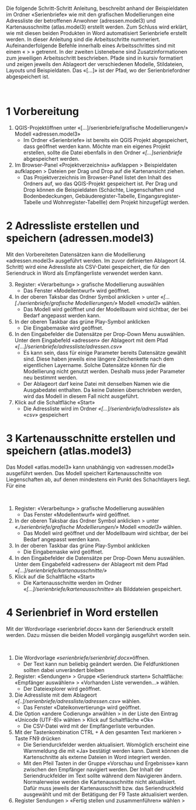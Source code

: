 <p>&nbsp;</p>
<p>&nbsp;</p>
<p>Die folgende Schritt-Schritt Anleitung, beschreibt anhand der Beispieldaten im Ordner &laquo;Serienbriefe&raquo; wie mit den grafischen Modellierungen eine Adressliste der betroffenen Anwohner (adressen.model3) und Kartenausschnitte (atlas.model3) erstellt werden. Zum Schluss wird erklärt, wie mit diesen beiden Produkten in Word automatisiert Serienbriefe erstellt werden. In dieser Anleitung sind die Arbeitsschritte nummeriert. Aufeinanderfolgende Befehle innerhalb eines Arbeitsschrittes sind mit einem &laquo; &gt; &raquo; getrennt. In der zweiten Listenebene sind Zusatzinformationen zum jeweiligen Arbeitsschritt beschrieben. Pfade sind in kursiv formatiert und zeigen jeweils den Ablageort der verschiedenen Modelle, Stildateien, Layouts und Beispieldaten. Das &laquo;[&hellip;]&raquo; ist der Pfad, wo der Serienbriefordner abgespeichert ist.&nbsp;&nbsp;</p>
<p>&nbsp;</p>
<h1>1 Vorbereitung</h1>
<ol>
<li>QGIS-Projektöffnen unter &laquo;[&hellip;]/serienbriefe/grafische Modellierungen/&raquo; Modell &laquo;adressen.model3&raquo;
<ul>
<li>Im Ordner &laquo;Serienbriefe&raquo; ist bereits ein QGIS Projekt abgespeichert, dass geöffnet werden kann. Möchte man ein eigenes Projekt erstellen, sollte die Datei ebenfalls in den Ordner <em>&laquo;[&hellip;]serienbriefe</em> abgespeichert werden.</li>
</ul>
</li>
<li>Im Browser-Panel &laquo;Projektverzeichnis&raquo; aufklappen &gt; Beispieldaten aufklappen &gt; Dateien per Drag und Drop auf die Kartenansicht ziehen.
<ul>
<li>Das Projektverzeichnis im Browser-Panel listet den Inhalt des Ordners auf, wo das QGIS-Projekt gespeichert ist. Per Drag und Drop können die Beispieldaten (Schächte, Liegenschaften und Bodenbedeckungen, Gebäuderegister-Tabelle, Eingangsregister-Tabelle und Wohnregister-Tabellle) dem Projekt hinzugefügt werden.</li>
</ul>
</li>
</ol>
<h1>2 Adressliste erstellen und speichern (adressen.model3)</h1>
<p>Mit den Vorbereiteten Datensätzen kann die Modellierung &laquo;adressen.model3&raquo; ausgeführt werden. Im zuvor definierten Ablageort (4. Schritt) wird eine Adressliste als CSV-Datei gespeichert, die für den Seriendruck in Word als Empfängerliste verwendet werden kann.</p>
<ol start="3">
<li>Register: &laquo;Verarbeitung&raquo; &gt; grafische Modellierung auswählen
<ul>
<li>Das Fenster &laquo;Modellentwurf&raquo; wird geöffnet.</li>
</ul>
</li>
<li>In der oberen Taksbar das Ordner Symbol anklicken &gt; unter <em>&laquo;[&hellip;[./serienbriefe/grafische Modellierungen/&raquo; </em>Modell &laquo;<em>model3&raquo; </em>wählen.
<ul>
<li>Das Modell wird geöffnet und der Modellbaum wird sichtbar, der bei Bedarf angepasst werden kann.</li>
</ul>
</li>
<li>In der oberen Taskbar das grüne Play-Symbol anklicken
<ul>
<li>Die Eingabemaske wird geöffnet.</li>
</ul>
</li>
<li>In den Eingabefelder die Datensätze per Drop-Down Menu auswählen. Unter dem Eingabefeld &laquo;adressen&raquo; der Ablageort mit dem Pfad <em>&laquo;[&hellip;]/serienbriefe/adressliste/adressen.csv&raquo; </em>
<ul>
<li>Es kann sein, dass für einige Parameter bereits Datensätze gewählt sind. Diese haben jeweils eine längere Zeichenkette nach dem eigentlichen Layername. Solche Datensätze können für die Modellierung nicht genutzt werden. Deshalb muss jeder Parameter neu bestimmt werden.</li>
<li>Der Ablageort darf keine Datei mit denselben Namen wie die Ausgabedatei enthalten. Da keine Dateien überschrieben werden, wird das Modell in diesem Fall nicht ausgeführt.</li>
</ul>
</li>
<li>Klick auf die Schaltfläche &laquo;Start&raquo;
<ul>
<li>Die Adressliste wird im Ordner <em>&laquo;[&hellip;]/serienbriefe/adressliste&raquo; </em>als &laquo;<em>csv&raquo;</em> gespeichert </li>
</ul>
</li>
</ol>
<h1>3 Kartenausschnitte erstellen und speichern (atlas.model3)</h1>
<p>Das Modell &laquo;atlas.model3&raquo; kann unabhängig von &laquo;adressen.model3&raquo; ausgeführt werden. Das Modell speichert Kartenausschnitte von Liegenschaften ab, auf denen mindestens ein Punkt des Schachtlayers liegt. Für eine</p>
<p>&nbsp;</p>
<ol>
<li>Register: &laquo;Verarbeitung&raquo; &gt; grafische Modellierung auswählen
<ul>
<li>Das Fenster &laquo;Modellentwurf&raquo; wird geöffnet.</li>
</ul>
</li>
<li>In der oberen Taksbar das Ordner Symbol anklicken &gt; unter <em>&laquo;./serienbriefe/grafische Modellierungen/&raquo; </em>Modell &laquo;<em>model3&raquo; </em>wählen.
<ul>
<li>Das Modell wird geöffnet und der Modellbaum wird sichtbar, der bei Bedarf angepasst werden kann.</li>
</ul>
</li>
<li>In der oberen Taskbar das grüne Play-Symbol anklicken
<ul>
<li>Die Eingabemaske wird geöffnet.</li>
</ul>
</li>
<li>In den Eingabefelder die Datensätze per Drop-Down Menu auswählen. Unter dem Eingabefeld &laquo;adressen&raquo; der Ablageort mit dem Pfad <em>&laquo;[&hellip;]/serienbriefe/kartenausschnitte/&raquo; </em></li>
<li>Klick auf die Schaltfläche &laquo;Start&raquo;
<ul>
<li>Die Kartenausschnitte werden im Ordner <em>&laquo;[&hellip;]/serienbriefe/kartenausschnitte&raquo; </em>als Bilddateien gespeichert.</li>
</ul>
</li>
</ol>
<h1>4 Serienbrief in Word erstellen</h1>
<p>Mit der Wordvorlage &laquo;serienbrief.docx&raquo; kann der Seriendruck erstellt werden. Dazu müssen die beiden Modell vorgängig ausgeführt worden sein.</p>
<p>&nbsp;</p>
<ol>
<li>Die Wordvorlage <em>&laquo;serienbriefe/serienbrief.docx&raquo;</em>öffnen.
<ul>
<li>Der Text kann nun beliebig geändert werden. Die Feldfunktionen sollten dabei unverändert bleiben</li>
</ul>
</li>
<li>Register: &laquo;Sendungen&raquo; &gt; Gruppe &laquo;Seriendruck starten&raquo; Schaltfläche: &laquo;Empfänger auswählen&raquo; &gt; &laquo;Vorhanden Liste verwenden&hellip;&raquo; wählen.
<ul>
<li>Der Dateiexplorer wird geöffnet.</li>
</ul>
</li>
<li>Die Adressliste mit dem Ablageort <em>&laquo;[..]/serienbriefe/adressliste/adressen.csv&raquo; </em>wählen.
<ul>
<li>Das Fenster &laquo;Dateikonvertierung&raquo; wird geöffnet.</li>
</ul>
</li>
<li>Die Option &laquo;andere Codierung&raquo; anwählen &gt; in der Liste den Eintrag &laquo;Unicode (UTF-8)&raquo; wählen &gt; Klick auf Schaltfläche &laquo;Ok&raquo;
<ul>
<li>Die CSV-Datei wird mit der Empfängerliste verbunden.</li>
</ul>
</li>
<li>Mit der Tastenkombination CTRL + A den gesamten Text markieren &gt; Taste FN9 drücken
<ul>
<li>Die Seriendurckfelder werden aktualisiert. Womöglich erscheint eine Warnmeldung die mit &laquo;Ja&raquo; bestätigt werden kann. Damit können die Kartenschnitte als externe Dateien in Word integriert werden.</li>
<li>Mit den Pfeil Tasten in der Gruppe &laquo;Vorschau und Ergebnisse&raquo; kann zwischen den Empfänger navigiert werden. Der Inhalt der Seriendruckfelder im Text sollte während dem Navigieren ändern. Normalerweise werden die Kartenausschnitte nicht aktualisiert. Dafür muss jeweils der Kartenausschnitt bzw. das Seriendruckfeld ausgewählt und mit der Betätigung der F9 Taste aktualisiert werden.</li>
</ul>
</li>
<li>Register Sendungen &gt; &laquo;Fertig stellen und zusammenführen&raquo; wählen &gt;</li>
</ol>
<p>&nbsp;</p>
<p>&nbsp;</p>
